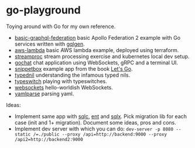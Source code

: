 # go-playground

Toying around with Go for my own reference.

- [basic-graphql-federation](./basic-graphql-federation) basic Apollo Federation 2 example with Go services written with [gqlgen](https://gqlgen.com/).
- [aws-lambda](./aws-lambda) basic AWS lambda example, deployed using terraform.
- [streamproc](./streamproc) stream processing exercise and kubernetes local dev setup.
- [gochat](./gochat) chat application using WebSockets, gRPC and a terminal UI.
- [snippetbox](./snippetbox) example app from the book [Let's Go](https://lets-go.alexedwards.net).
- [typednil](./typednil) understanding the infamous typed nils.
- [typeswitch](./typeswitch) playing with typeswitches.
- [websockets](./websockets) hello-worldish WebSockets.
- [yamlparse](./yamlparse) parsing yaml.

Ideas:

- Implement same app with [sqlc](https://sqlc.dev), [ent](https://entgo.io) and [sqlx](https://github.com/jmoiron/sqlx). Pick migration lib for each case (init and 1+ migration). Document some ideas, pros and cons.
- Implement dev server with which you can do: `dev-server -p 8080 --static /=./public --proxy /api=http://backend:9000 --proxy /api2=http://backend2:9000`
